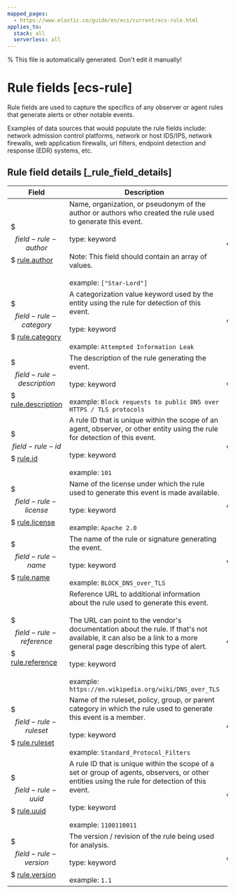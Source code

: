 ```yaml
---
mapped_pages:
  - https://www.elastic.co/guide/en/ecs/current/ecs-rule.html
applies_to:
  stack: all
  serverless: all
---
```

% This file is automatically generated. Don't edit it manually!

# Rule fields [ecs-rule]

Rule fields are used to capture the specifics of any observer or agent rules that generate alerts or other notable events.

Examples of data sources that would populate the rule fields include: network admission control platforms, network or host IDS/IPS, network firewalls, web application firewalls, url filters, endpoint detection and response (EDR) systems, etc.

## Rule field details [_rule_field_details]

| Field | Description | Level |
| --- | --- | --- |
| $$$field-rule-author$$$ [rule.author](#field-rule-author) | Name, organization, or pseudonym of the author or authors who created the rule used to generate this event.<br><br>type: keyword<br><br>Note: This field should contain an array of values.<br><br>example: `["Star-Lord"]`<br> | extended |
| $$$field-rule-category$$$ [rule.category](#field-rule-category) | A categorization value keyword used by the entity using the rule for detection of this event.<br><br>type: keyword<br><br>example: `Attempted Information Leak`<br> | extended |
| $$$field-rule-description$$$ [rule.description](#field-rule-description) | The description of the rule generating the event.<br><br>type: keyword<br><br>example: `Block requests to public DNS over HTTPS / TLS protocols`<br> | extended |
| $$$field-rule-id$$$ [rule.id](#field-rule-id) | A rule ID that is unique within the scope of an agent, observer, or other entity using the rule for detection of this event.<br><br>type: keyword<br><br>example: `101`<br> | extended |
| $$$field-rule-license$$$ [rule.license](#field-rule-license) | Name of the license under which the rule used to generate this event is made available.<br><br>type: keyword<br><br>example: `Apache 2.0`<br> | extended |
| $$$field-rule-name$$$ [rule.name](#field-rule-name) | The name of the rule or signature generating the event.<br><br>type: keyword<br><br>example: `BLOCK_DNS_over_TLS`<br> | extended |
| $$$field-rule-reference$$$ [rule.reference](#field-rule-reference) | Reference URL to additional information about the rule used to generate this event.<br><br>The URL can point to the vendor's documentation about the rule. If that's not available, it can also be a link to a more general page describing this type of alert.<br><br>type: keyword<br><br>example: `https://en.wikipedia.org/wiki/DNS_over_TLS`<br> | extended |
| $$$field-rule-ruleset$$$ [rule.ruleset](#field-rule-ruleset) | Name of the ruleset, policy, group, or parent category in which the rule used to generate this event is a member.<br><br>type: keyword<br><br>example: `Standard_Protocol_Filters`<br> | extended |
| $$$field-rule-uuid$$$ [rule.uuid](#field-rule-uuid) | A rule ID that is unique within the scope of a set or group of agents, observers, or other entities using the rule for detection of this event.<br><br>type: keyword<br><br>example: `1100110011`<br> | extended |
| $$$field-rule-version$$$ [rule.version](#field-rule-version) | The version / revision of the rule being used for analysis.<br><br>type: keyword<br><br>example: `1.1`<br> | extended |


